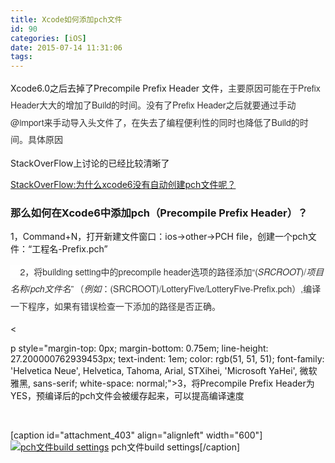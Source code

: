 ```yaml
---
title: Xcode如何添加pch文件
id: 90
categories: [iOS]
date: 2015-07-14 11:31:06
tags:
---
```


Xcode6.0之后去掉了Precompile Prefix Header 文件，<span style="color: #333333; font-family: 'Helvetica Neue', Helvetica, Tahoma, Arial, STXihei, 'Microsoft YaHei', 微软雅黑, sans-serif; line-height: 27.200000762939453px; text-indent: 1em;">主要原因可能在于Prefix Header大大的增加了Build的时间。没有了Prefix Header之后就要通过手动@import来手动导入头文件了，在失去了编程便利性的同时也降低了Build的时间。具体原因</span>

StackOverFlow上讨论的已经比较清晰了

[StackOverFlow:为什么xcode6没有自动创建pch文件呢？](http://stackoverflow.com/questions/24158648/why-isnt-projectname-prefix-pch-created-automatically-in-xcode-6)

### 那么如何在Xcode6中添加pch（Precompile Prefix Header）？

1，Command+N，打开新建文件窗口：ios-&gt;other-&gt;PCH file，创建一个pch文件：“工程名-Prefix.pch”

<span style="color: #333333; font-family: 'Helvetica Neue', Helvetica, Tahoma, Arial, STXihei, 'Microsoft YaHei', 微软雅黑, sans-serif; line-height: 27.200000762939453px; text-indent: 16px; background-color: #fefefe;">    2，将building setting中的precompile header选项的路径添加“$(SRCROOT)/项目名称/pch文件名”（例如：$(SRCROOT)/LotteryFive/LotteryFive-Prefix.pch）,</span><span style="color: #333333; font-family: 'Helvetica Neue', Helvetica, Tahoma, Arial, STXihei, 'Microsoft YaHei', 微软雅黑, sans-serif; line-height: 27.200000762939453px; text-indent: 1em;">编译一下程序，如果有错误检查一下添加的路径是否正确。</span>

&lt;

p style="margin-top: 0px; margin-bottom: 0.75em; line-height: 27.200000762939453px; text-indent: 1em; color: rgb(51, 51, 51); font-family: 'Helvetica Neue', Helvetica, Tahoma, Arial, STXihei, 'Microsoft YaHei', 微软雅黑, sans-serif; white-space: normal;"&gt;3，将Precompile Prefix Header为YES，预编译后的pch文件会被缓存起来，可以提高编译速度

&nbsp;

[caption id="attachment_403" align="alignleft" width="600"][![pch文件build settings](http://fanjinlong.xyz/wp-content/uploads/2016/04/PCH文件-1024x475.png)](http://blog-fansrss.rhcloud.com/wp-content/uploads/2015/07/PCH文件.png) pch文件build settings[/caption]